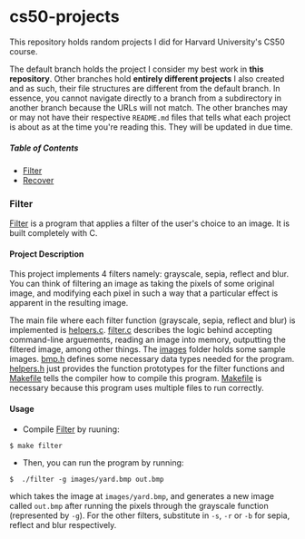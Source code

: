 # cs50-projects
This repository holds random projects I did for Harvard University's CS50 course.

The default branch holds the project I consider my best work in **this repository**. Other branches hold **entirely different projects** I also created and as such,
their file structures are different from the default branch. In essence, you cannot navigate directly to a branch from a subdirectory in another branch because the URLs will not match. The other branches may or may not have their respective `README.md` files that tells what each project is about as at the time you're reading this. They will be updated
in due time.

##### Table of Contents

- [Filter](#filter)
- [Recover](#recover)

### Filter
[Filter](/Filter) is a program that applies a filter of the user's choice to an image. It is built completely with C.

#### Project Description

This project implements 4 filters namely: grayscale, sepia, reflect and blur. You can think of filtering an image as taking the pixels of some original image, and modifying each pixel in such a way that a particular effect is apparent in the resulting image.

The main file where each filter function (grayscale, sepia, reflect and blur) is implemented is [helpers.c](/Filter/helpers.c). [filter.c](/Filter/filter.c) describes the logic behind accepting command-line arguements, reading an image into memory, outputting the filtered image, among other things. The [images](/Filter/images) folder holds some sample images. [bmp.h](/Filter/bmp.h) defines some necessary data types needed for the program. [helpers.h](/Filter/helpers.h) just provides the function prototypes for the filter functions and [Makefile](/Filter/Makefile) tells the compiler how to compile this program. [Makefile](/Filter/Makefile) is necessary because this program uses multiple files to run correctly.

#### Usage

- Compile [Filter](/Filter) by ruuning:
```
$ make filter
```

- Then, you can run the program by running:
```
$  ./filter -g images/yard.bmp out.bmp
```
which takes the image at `images/yard.bmp`, and generates a new image called `out.bmp` after running the pixels through the grayscale function (represented by `-g`).
For the other filters, substitute in `-s`, `-r` or `-b` for sepia, reflect and blur respectively.










